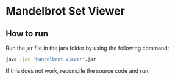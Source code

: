 Mandelbrot Set Viewer
=====================
How to run
----------
Run the jar file in the jars folder by using the following command:
```bash
java -jar "Mandelbrot Viewer".jar
```

If this does not work, recompile the source code and run.
